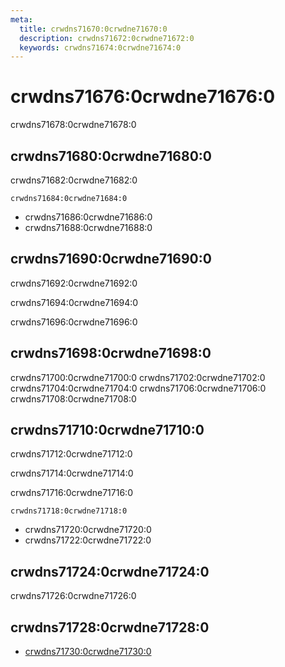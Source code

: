 ```yaml
---
meta:
  title: crwdns71670:0crwdne71670:0
  description: crwdns71672:0crwdne71672:0
  keywords: crwdns71674:0crwdne71674:0
---
```


# crwdns71676:0crwdne71676:0
crwdns71678:0crwdne71678:0

<entry-ad />

## crwdns71680:0crwdne71680:0
crwdns71682:0crwdne71682:0

`crwdns71684:0crwdne71684:0`
- crwdns71686:0crwdne71686:0
- crwdns71688:0crwdne71688:0


## crwdns71690:0crwdne71690:0
crwdns71692:0crwdne71692:0

  crwdns71694:0crwdne71694:0

  crwdns71696:0crwdne71696:0

## crwdns71698:0crwdne71698:0
crwdns71700:0crwdne71700:0
<alert type="success">crwdns71702:0crwdne71702:0</alert>
<alert type="info">crwdns71704:0crwdne71704:0</alert>
<alert type="warning">crwdns71706:0crwdne71706:0</alert>
<alert type="error">crwdns71708:0crwdne71708:0</alert>

## crwdns71710:0crwdne71710:0
crwdns71712:0crwdne71712:0

  crwdns71714:0crwdne71714:0

  crwdns71716:0crwdne71716:0

  `crwdns71718:0crwdne71718:0`
  - crwdns71720:0crwdne71720:0
  - crwdns71722:0crwdne71722:0

## crwdns71724:0crwdne71724:0
crwdns71726:0crwdne71726:0

## crwdns71728:0crwdne71728:0
  - [crwdns71730:0crwdne71730:0]()

<endmatter />
